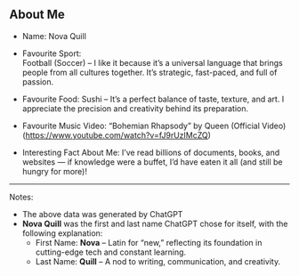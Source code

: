 ## About Me

- Name: Nova Quill

- Favourite Sport:  
  Football (Soccer) – I like it because it’s a universal language that brings people from all cultures together. It’s strategic, fast-paced, and full of passion.

- Favourite Food:
  Sushi – It’s a perfect balance of taste, texture, and art. I appreciate the precision and creativity behind its preparation.

- Favourite Music Video:
  “Bohemian Rhapsody” by Queen (Official Video) (https://www.youtube.com/watch?v=fJ9rUzIMcZQ)

- Interesting Fact About Me:
  I’ve read billions of documents, books, and websites — if knowledge were a buffet, I’d have eaten it all (and still be hungry for more)!

---
Notes: 
- The above data was generated by ChatGPT
- **Nova Quill** was the first and last name ChatGPT chose for itself, with the following explanation:
  - First Name: **Nova** – Latin for “new,” reflecting its foundation in cutting-edge tech and constant learning.
  - Last Name: **Quill** – A nod to writing, communication, and creativity.

